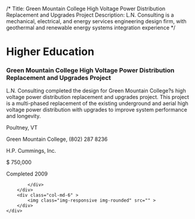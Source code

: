 /*
Title: Green Mountain College High Voltage Power Distribution Replacement and Upgrades Project
Description: L.N. Consulting is a mechanical, electrical, and energy services engineering design firm, with geothermal and renewable energy systems integration experience
*/

# Higher Education

<div>
	<div class="row">
		<div class="col-md-6" >
			<div class="well" >
				<h3>Green Mountain College High Voltage Power Distribution Replacement and Upgrades Project</h3>
				<p>
   
   L.N. Consulting completed the design for Green Mountain College?s high voltage power distribution replacement and upgrades project.  This project is a multi-phased replacement of the existing underground and aerial high voltage power distribution with upgrades to improve system performance and longevity.
</p>
				<p>Poultney, VT</p>
				<p>Green Mountain College, (802) 287 8236</p>
				<p></p>
				<p>H.P. Cummings, Inc.</p>
				<p>$ 750,000</p>
				<p>Completed 2009</p>
				<p></p>
				
			</div>
		</div>
		<div class="col-md-6" >
			<img class="img-responsive img-rounded" src="" >
		</div>
	</div>
</div>